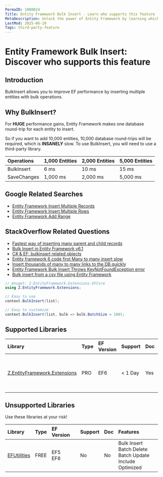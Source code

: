```yaml
---
PermaID: 1000024
Title: Entity Framework Bulk Insert - Learn who supports this feature
MetaDescription: Unlock the power of Entity Framework by learning which libraries support the Bulk Insert feature.
LastMod: 2025-06-19
Tags: third-party-feature
---
```


# Entity Framework Bulk Insert: Discover who supports this feature

## Introduction

BulkInsert allows you to improve EF performance by inserting multiple entities with bulk operations.

## Why BulkInsert?

For **HUGE** performance gains, Entity Framework makes one database round-trip for each entity to insert. 

So if you want to add 10,000 entities, 10,000 database round-trips will be required, which is **INSANELY** slow. To use BulkInsert, you will need to use a third-party library.

|Operations	|1,000 Entities	|2,000 Entities	|5,000 Entities|
|:----------|:----------|:----------|:----------|
|BulkInsert	|6 ms	|10 ms	|15 ms|
|SaveChanges	|1,000 ms	|2,000 ms	|5,000 ms|

## Google Related Searches

 - [Entity Framework Insert Multiple Records](https://www.google.com/search?q=entity+framework+insert+multiple+records)
 - [Entity Framework Insert Multiple Rows](https://www.google.com/search?q=entity+framework+insert+multiple+rows)
 - [Entity Framework Add Range](https://www.google.com/search?q=entity+framework+add+range)

## StackOverflow Related Questions

 - [Fastest way of inserting many parent and child records](https://stackoverflow.com/questions/36606000/fastest-way-of-inserting-many-parent-and-child-records)
 - [Bulk Insert in Entity Framework v6.1](https://stackoverflow.com/questions/39745043/bulk-insert-in-entity-framework-v6-1)
 - [C# & EF: bulkinsert related objects](https://stackoverflow.com/questions/39320956/c-sharp-ef-bulkinsert-related-objects)
 - [Entity framework 6 code first Many to many insert slow](https://stackoverflow.com/questions/36939520/entity-framework-6-code-first-many-to-many-insert-slow)
 - [Insert thousands of many to many links to the DB quickly](https://stackoverflow.com/questions/35415557/insert-thousands-of-many-to-many-links-to-the-db-quickly)
 - [Entity Framework Bulk Insert Throws KeyNotFoundException error](https://stackoverflow.com/questions/32225183/entity-framework-bulk-insert-throws-keynotfoundexception-error/37969443#37969443)
 - [Bulk insert from a csv file using Entity Framework](https://stackoverflow.com/questions/36725006/bulk-insert-from-a-csv-file-using-entity-framework)



```csharp
// @nuget: Z.EntityFramework.Extensions.EFCore
using Z.EntityFramework.Extensions;

// Easy to use
context.BulkInsert(list);

// Easy to customize
context.BulkInsert(list, bulk => bulk.BatchSize = 100);
```

## Supported Libraries

|Library	|Type	|EF Version	|Support	|Doc	|Features|
|:----------|:----------|:----------|:----------|:----------|:----------|
|[Z.EntityFramework.Extensions](/ef-extensions)	|PRO	|EF6	|< 1 Day	|Yes	| Bulk SaveChanges<br>Bulk Insert<br>Bulk Update<br>Bulk Delete<br>Bulk Merge|

## Unsupported Libraries

Use these libraries at your risk!

|Library	|Type	|EF Version	|Support	|Doc	|Features |
|:--------- |:--------- |:--------- |:--------- |:--------- |:--------- |
|[EFUtilities](/ef-utilities)	|FREE	|EF5<br>EF6	|No	    |No |Bulk Insert<br>Batch Delete<br>Batch Update<br>Include Optimized<br>